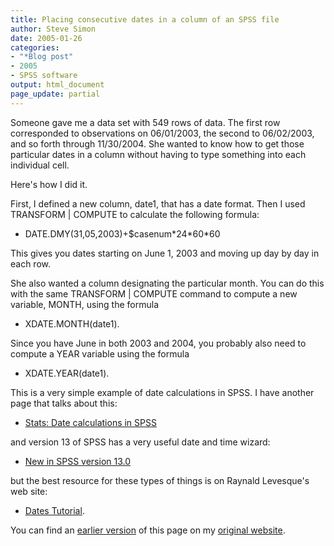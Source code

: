```yaml
---
title: Placing consecutive dates in a column of an SPSS file
author: Steve Simon
date: 2005-01-26
categories:
- "*Blog post"
- 2005
- SPSS software
output: html_document
page_update: partial
---
```


Someone gave me a data set with 549 rows of data. The first row corresponded to observations on 06/01/2003, the second to 06/02/2003, and so forth through 11/30/2004. She wanted to know how to get those particular dates in a column without having to type something into each individual cell.

Here's how I did it.

First, I defined a new column, date1, that has a date format. Then I used TRANSFORM | COMPUTE to calculate the following formula:

- DATE.DMY(31,05,2003)+\$casenum\*24\*60\*60

This gives you dates starting on June 1, 2003 and moving up day by day in each row.

She also wanted a column designating the particular month. You can do this with the same TRANSFORM | COMPUTE command to compute a new variable, MONTH, using the formula

- XDATE.MONTH(date1).

Since you have June in both 2003 and 2004, you probably also need to compute a YEAR variable using the formula

- XDATE.YEAR(date1).

This is a very simple example of date calculations in SPSS. I have another page that talks about this:

- [Stats: Date calculations in SPSS][sim3]

and version 13 of SPSS has a very useful date and time wizard:

- [New in SPSS version 13.0][sim4]

but the best resource for these types of things is on Raynald Levesque's web site:

- [Dates Tutorial][lev1].

You can find an [earlier version][sim1] of this page on my [original website][sim2].

[sim1]: http://www.pmean.com/05/ConsecutiveDates.html
[sim2]: http://www.pmean.com/original_site.html
[sim3]: http://www.pmean.com/99/dates.html
[sim4]: http://www.pmean.com/04/SPSSversion13.html

[lev1]: https://www.spsstools.net/en/syntax/syntax-index/dates-and-time/
